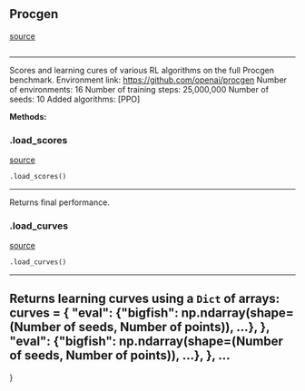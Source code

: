 #


## Procgen
[source](https://github.com/RLE-Foundation/rllte/blob/main/rllte/hub/datasets/procgen.py/#L32)
```python 

```


---
Scores and learning cures of various RL algorithms on the full Procgen benchmark. 
Environment link: https://github.com/openai/procgen
Number of environments: 16
Number of training steps: 25,000,000
Number of seeds: 10
Added algorithms: [PPO]


**Methods:**


### .load_scores
[source](https://github.com/RLE-Foundation/rllte/blob/main/rllte/hub/datasets/procgen.py/#L44)
```python
.load_scores()
```

---
Returns final performance.

### .load_curves
[source](https://github.com/RLE-Foundation/rllte/blob/main/rllte/hub/datasets/procgen.py/#L55)
```python
.load_curves()
```

---
Returns learning curves using a `Dict` of arrays:
curves = {
    "eval": {"bigfish": np.ndarray(shape=(Number of seeds, Number of points)), ...},
},
    "eval": {"bigfish": np.ndarray(shape=(Number of seeds, Number of points)), ...},
},
...
---
}
